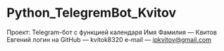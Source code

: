 # Python_TelegremBot_Kvitov
Проект: Telegram-бот с функцией календаря
Имя Фамилия — Квитов Евгений
логин на GitHub — kvitok8320
e-mail — ipkvitov@gmail.com
